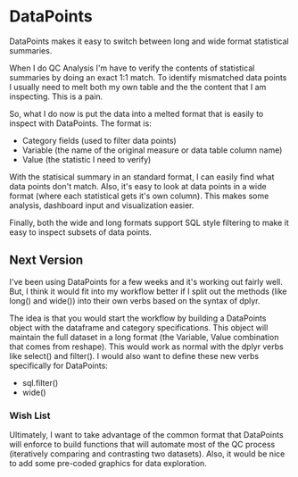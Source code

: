 # DataPoints

DataPoints makes it easy to switch between long and wide format statistical summaries.

When I do QC Analysis I'm have to verify the contents of statistical summaries by doing an exact 1:1 match. To identify mismatched data points I usually need to melt both my own table and the the content that I am inspecting. This is a pain.

So, what I do now is put the data into a melted format that is easily to inspect with DataPoints. The format is: 
  - Category fields (used to filter data points)
  - Variable (the name of the original measure or data table column name)
  - Value (the statistic I need to verify)

With the statisical summary in an standard format, I can easily find what data points don't match. Also, it's easy to look at data points in a wide format (where each statistical gets it's own column). This makes some analysis, dashboard input and visualization easier.

Finally, both the wide and long formats support SQL style filtering to make it easy to inspect subsets of data points.

## Next Version

I've been using DataPoints for a few weeks and it's working out fairly well. But, I think it would fit into my workflow better if I split out the methods (like long() and wide()) into their own verbs based on the syntax of dplyr.

The idea is that you would start the workflow by building a DataPoints object with the dataframe and category specifications. This object will maintain the full dataset in a long format (the Variable, Value combination that comes from reshape). This would work as normal with the dplyr verbs like select() and filter(). I would also want to define these new verbs specifically for DataPoints:

- sql.filter()
- wide()

### Wish List

Ultimately, I want to take advantage of the common format that DataPoints will enforce to build functions that will automate most of the QC process (iteratively comparing and contrasting two datasets). Also, it would be nice to add some pre-coded graphics for data exploration.
